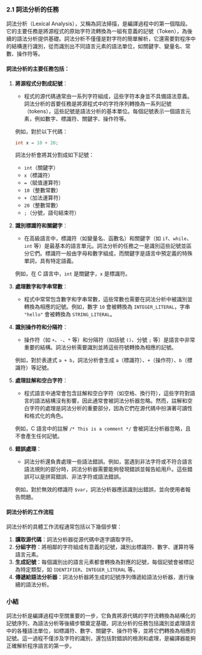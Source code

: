 ### 2.1 詞法分析的任務

詞法分析（Lexical Analysis），又稱為詞法掃描，是編譯過程中的第一個階段。它的主要任務是將源程式的原始字符流轉換為一組有意義的記號（Token），為後續的語法分析提供基礎。詞法分析不僅僅是對字符的簡單解析，它還需要對程序中的結構進行識別，從而識別出不同語言元素的語法單位，如關鍵字、變量名、常數、操作符等。

#### 詞法分析的主要任務包括：

1. **將源程式分割成記號**：
   - 程式的源代碼通常由一系列字符組成，這些字符本身並不具備語法意義。詞法分析的首要任務是將源程式中的字符序列轉換為一系列記號（tokens），這些記號是語法分析的基本單位。每個記號表示一個語言元素，例如數字、標識符、關鍵字、操作符等。
   
   例如，對於以下代碼：
   ```c
   int x = 10 + 20;
   ```
   詞法分析會將其分割成如下記號：
   - `int`（關鍵字）
   - `x`（標識符）
   - `=`（賦值運算符）
   - `10`（整數常數）
   - `+`（加法運算符）
   - `20`（整數常數）
   - `;`（分號，語句結束符）

2. **識別標識符和關鍵字**：
   - 在高級語言中，標識符（如變量名、函數名）和關鍵字（如 `if`、`while`、`int` 等）是最基本的語言單元。詞法分析的任務之一是識別這些記號並區分它們。標識符一般由字母和數字組成，而關鍵字是語言中預定義的特殊單詞，具有特定語義。
   
   例如，在 C 語言中，`int` 是關鍵字，`x` 是標識符。

3. **處理數字和字串常數**：
   - 程式中常常包含數字和字串常數，這些常數也需要在詞法分析中被識別並轉換為相應的記號。例如，數字 `10` 會被轉換為 `INTEGER_LITERAL`，字串 `"hello"` 會被轉換為 `STRING_LITERAL`。

4. **識別操作符和分隔符**：
   - 操作符（如 `+`、`-`、`*` 等）和分隔符（如括號 `()`、分號 `;` 等）是語言中非常重要的結構。詞法分析需要識別並將這些符號轉換為相應的記號。
   
   例如，對於表達式 `a + b`，詞法分析會生成 `a`（標識符）、`+`（操作符）、`b`（標識符）等記號。

5. **處理註解和空白字符**：
   - 程式語言中通常會包含註解和空白字符（如空格、換行符），這些字符對語言的語法結構沒有影響，因此通常會被詞法分析器忽略。然而，註解和空白字符的處理是詞法分析的重要部分，因為它們在源代碼中扮演著可讀性和格式化的角色。
   
   例如，C 語言中的註解 `/* This is a comment */` 會被詞法分析器忽略，且不會產生任何記號。

6. **錯誤處理**：
   - 詞法分析還負責處理一些語法錯誤。例如，當遇到非法字符或不符合語言語法規則的部分時，詞法分析器需要能夠發現錯誤並報告給用戶。這些錯誤可以是拼寫錯誤、非法字符或語法錯誤。
   
   例如，對於無效的標識符 `$var`，詞法分析器應該識別出錯誤，並向使用者報告問題。

#### 詞法分析的工作流程
詞法分析的具體工作流程通常包括以下幾個步驟：
1. **讀取源代碼**：詞法分析器從源代碼中逐字讀取字符。
2. **分組字符**：將相鄰的字符組成有意義的記號，識別出標識符、數字、運算符等語言元素。
3. **生成記號**：每個識別出的語言元素都會轉換為對應的記號，每個記號會被標記為特定類型，如 `IDENTIFIER`、`INTEGER_LITERAL` 等。
4. **傳遞給語法分析器**：詞法分析器將生成的記號序列傳遞給語法分析器，進行後續的語法分析。

### 小結
詞法分析是編譯過程中至關重要的一步，它負責將源代碼的字符流轉換為結構化的記號序列，為語法分析等後續步驟奠定基礎。詞法分析的任務包括識別並處理語言中的各種語法單位，如標識符、數字、關鍵字、操作符等，並將它們轉換為相應的記號。這一過程不僅涉及字符的識別，還包括對錯誤的檢測和處理，是編譯器能夠正確解析程序語言的第一步。